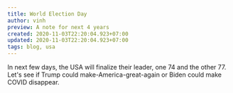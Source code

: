 ```yaml
---
title: World Election Day
author: vinh
preview: A note for next 4 years
created: 2020-11-03T22:20:04.923+07:00
updated: 2020-11-03T22:20:04.923+07:00
tags: blog, usa
---
```


In next few days, the USA will finalize their leader, one 74 and the other 77. Let's see if Trump could
make-America-great-again or Biden could make COVID disappear.
